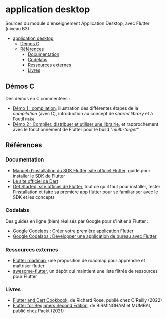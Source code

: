 # application desktop

Sources du module d'enseignement Application Desktop, avec Flutter (niveau B3)

- [application desktop](#application-desktop)
  - [Démos C](#démos-c)
  - [Références](#références)
    - [Documentation](#documentation)
    - [Codelabs](#codelabs)
    - [Ressources externes](#ressources-externes)
    - [Livres](#livres)


## Démos C

Des démos en C commentées :

- [Démo 1 : compilation](./demos-c/demo1-compilation/), illustration des différentes étapes de la *compilation* (avec C), introduction au concept de *shared library* et à l'outil `Make`
- [Démo 2 : Compiler, distribuer et utiliser une librairie](./demos-c/demo2-linkage/), et rapprochement avec le fonctionnement de Flutter pour le build *"multi-target"*

## Références

### Documentation

- [Manuel d'installation du SDK Flutter, site officiel Flutter](https://docs.flutter.dev/get-started/install), guide pour installer le SDK de Flutter
- [Le site officiel de Dart](https://dart.dev/)
- [Get Started, site officiel de Flutter](https://docs.flutter.dev/get-started/test-drive?tab=vscode), tout ce qu'il faut pour installer, tester l'installation et faire sa première app flutter pour se familiariser avec le SDK et les concepts


### Codelabs

Des guides en ligne (bien) réalisés par Google pour s'initier à Flutter :

- [Google Codelabs : Créer votre première application Flutter](https://codelabs.developers.google.com/codelabs/flutter-codelab-first?hl=fr#0)
- [Google Codelabs : Développer une application de bureau avec Flutter](https://codelabs.developers.google.com/codelabs/flutter-github-client?hl=fr#0)


### Ressources externes

- [Flutter roadmap](https://github.com/olexale/flutter_roadmap), une proposition de roadmap pour apprendre et maîtriser flutter
- [awesome-flutter](https://github.com/Solido/awesome-flutter), un dépôt qui maintient une liste filtrée de ressources pour Flutter


### Livres

- [Flutter and Dart Cookbook](https://learning.oreilly.com/library/view/flutter-and-dart/9781098119508/), de Richard Rose, publié chez O'Reilly (2022)
- [Flutter for Beginners Second Edition](https://www.packtpub.com/product/flutter-for-beginners-second-edition/9781800565999), de BIRMINGHAM et MUMBAI, publié chez Packt (2021)
